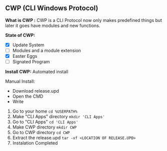 ﻿## CWP (CLI Windows Protocol)
**What is CWP :**
CWP is a CLI Protocol now only makes predefined things but later it goes have modules and new functions.

**State of CWP:**

 - [x] Update System
 - [ ]  Modules and a module extension
 - [x]  Easter Eggs
 - [ ] Signated Program
 
 **Install CWP:**
Automated install

Manual Install:

 - Download release.upd
 - Open the CMD
 - Write
 
 1. Go to your home
    `cd %USERPATH%`
 2. Make "CLI Apps" directory
 `mkdir 'CLI Apps'`
 3. Go to "CLI Apps"
 `cd 'CLI Apps'`
 4. Make CWP directory
 `mkdir CWP`
 5. Go to CWP directory
 `cd CWP`
 6. Extract the release.upd
 `tar -xf <LOCATION OF RELEASE.UPD>`
 7. Instalation Completed

